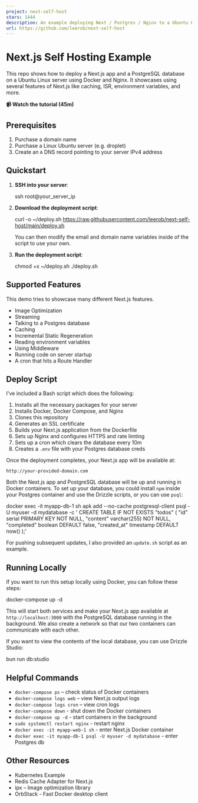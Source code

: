 ```yaml
---
project: next-self-host
stars: 1444
description: An example deploying Next / Postgres / Nginx to a Ubuntu Linux server.
url: https://github.com/leerob/next-self-host
---
```


Next.js Self Hosting Example
============================

This repo shows how to deploy a Next.js app and a PostgreSQL database on a Ubuntu Linux server using Docker and Nginx. It showcases using several features of Next.js like caching, ISR, environment variables, and more.

**📹 Watch the tutorial (45m)**

Prerequisites
-------------

1.  Purchase a domain name
2.  Purchase a Linux Ubuntu server (e.g. droplet)
3.  Create an `A` DNS record pointing to your server IPv4 address

Quickstart
----------

1.  **SSH into your server**:
    
    ssh root@your\_server\_ip
    
2.  **Download the deployment script**:
    
    curl -o ~/deploy.sh https://raw.githubusercontent.com/leerob/next-self-host/main/deploy.sh
    
    You can then modify the email and domain name variables inside of the script to use your own.
    
3.  **Run the deployment script**:
    
    chmod +x ~/deploy.sh
    ./deploy.sh
    

Supported Features
------------------

This demo tries to showcase many different Next.js features.

-   Image Optimization
-   Streaming
-   Talking to a Postgres database
-   Caching
-   Incremental Static Regeneration
-   Reading environment variables
-   Using Middleware
-   Running code on server startup
-   A cron that hits a Route Handler

Deploy Script
-------------

I've included a Bash script which does the following:

1.  Installs all the necessary packages for your server
2.  Installs Docker, Docker Compose, and Nginx
3.  Clones this repository
4.  Generates an SSL certificate
5.  Builds your Next.js application from the Dockerfile
6.  Sets up Nginx and configures HTTPS and rate limting
7.  Sets up a cron which clears the database every 10m
8.  Creates a `.env` file with your Postgres database creds

Once the deployment completes, your Next.js app will be available at:

```
http://your-provided-domain.com
```

Both the Next.js app and PostgreSQL database will be up and running in Docker containers. To set up your database, you could install `npm` inside your Postgres container and use the Drizzle scripts, or you can use `psql`:

docker exec -it myapp-db-1 sh
apk add --no-cache postgresql-client
psql -U myuser -d mydatabase -c '
CREATE TABLE IF NOT EXISTS "todos" (
  "id" serial PRIMARY KEY NOT NULL,
  "content" varchar(255) NOT NULL,
  "completed" boolean DEFAULT false,
  "created\_at" timestamp DEFAULT now()
);'

For pushing subsequent updates, I also provided an `update.sh` script as an example.

Running Locally
---------------

If you want to run this setup locally using Docker, you can follow these steps:

docker-compose up -d

This will start both services and make your Next.js app available at `http://localhost:3000` with the PostgreSQL database running in the background. We also create a network so that our two containers can communicate with each other.

If you want to view the contents of the local database, you can use Drizzle Studio:

bun run db:studio

Helpful Commands
----------------

-   `docker-compose ps` – check status of Docker containers
-   `docker-compose logs web` – view Next.js output logs
-   `docker-compose logs cron` – view cron logs
-   `docker-compose down` - shut down the Docker containers
-   `docker-compose up -d` - start containers in the background
-   `sudo systemctl restart nginx` - restart nginx
-   `docker exec -it myapp-web-1 sh` - enter Next.js Docker container
-   `docker exec -it myapp-db-1 psql -U myuser -d mydatabase` - enter Postgres db

Other Resources
---------------

-   Kubernetes Example
-   Redis Cache Adapter for Next.js
-   ipx – Image optimization library
-   OrbStack - Fast Docker desktop client
